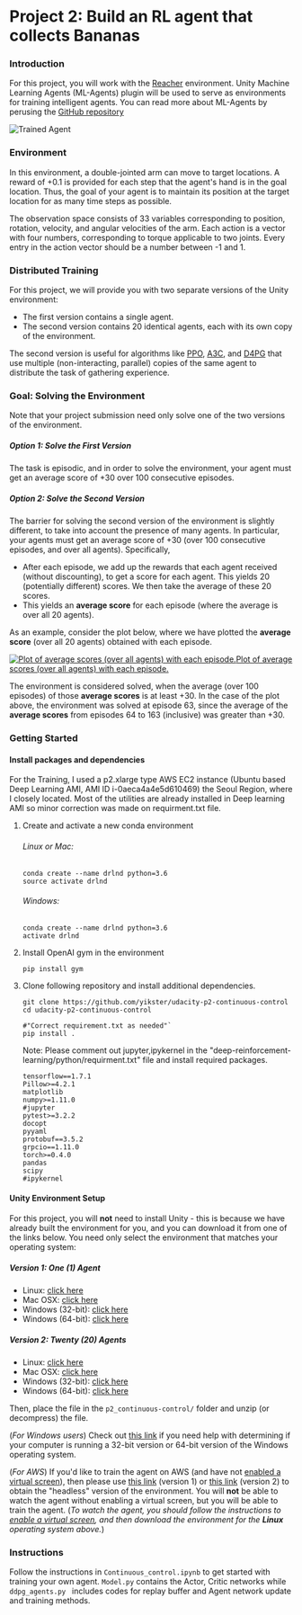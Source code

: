 [//]: # "Image References"

[image1]: https://video.udacity-data.com/topher/2018/June/5b1ea778_reacher/reacher.gif "Trained Agent"

# Project 2: Build an RL agent that collects Bananas

### Introduction

For this project, you will work with the [Reacher](https://github.com/Unity-Technologies/ml-agents/blob/master/docs/Learning-Environment-Examples.md#reacher) environment.  Unity Machine Learning Agents (ML-Agents) plugin will be used to serve as environments for training intelligent agents. You can read more about ML-Agents by perusing the [GitHub repository](https://github.com/Unity-Technologies/ml-agents)



![Trained Agent][image1]



### Environment 

In this environment, a double-jointed arm can move to target  locations. A reward of +0.1 is provided for each step that the agent's  hand is in the goal location. Thus, the goal of your agent is to  maintain its position at the target location for as many time steps as  possible.

The observation space consists of 33 variables corresponding to  position, rotation, velocity, and angular velocities of the arm. Each  action is a vector with four numbers, corresponding to torque applicable to two joints. Every entry in the action vector should be a number  between -1 and 1.



### Distributed Training 

For this project, we will provide you with two separate versions of the Unity environment:

- The first version contains a single agent.
- The second version contains 20 identical agents, each with its own copy of the environment.  

The second version is useful for algorithms like [PPO](https://arxiv.org/pdf/1707.06347.pdf), [A3C](https://arxiv.org/pdf/1602.01783.pdf), and [D4PG](https://openreview.net/pdf?id=SyZipzbCb) that use multiple (non-interacting, parallel) copies of the same agent to distribute the task of gathering experience.  

### Goal: Solving the Environment

Note that your project submission need only solve one of the two versions of the environment. 

##### Option 1: Solve the First Version

The task is episodic, and in order to solve the environment,  your  agent must get an average score of +30 over 100 consecutive episodes.

##### Option 2: Solve the Second Version

The barrier for solving the second version of the environment is  slightly different, to take into account the presence of many agents.   In particular, your agents must get an average score of +30 (over 100  consecutive episodes, and over all agents).  Specifically,

- After each episode, we add up the rewards that each agent received  (without discounting), to get a score for each agent.  This yields 20  (potentially different) scores.  We then take the average of these 20  scores. 
- This yields an **average score** for each episode (where the average is over all 20 agents).

As an example, consider the plot below, where we have plotted the **average score** (over all 20 agents) obtained with each episode.



[![Plot of average scores (over all agents) with each episode.](https://video.udacity-data.com/topher/2018/July/5b48f845_unknown/unknown.png)Plot of average scores (over all agents) with each episode. ](https://classroom.udacity.com/nanodegrees/nd893/parts/286e7d2c-e00c-4146-a5f2-a490e0f23eda/modules/089d6d51-cae8-4d4b-84c6-9bbe58b8b869/lessons/5b822b1d-5c89-4fd5-9b52-a02ddcfd3385/concepts/540e7c18-6831-417e-981c-309c3ffedd56#)



The environment is considered solved, when the average (over 100 episodes) of those **average scores** is at least +30.  In the case of the plot above, the environment was solved at episode 63, since the average of the **average scores** from episodes 64 to 163 (inclusive) was greater than +30.

### Getting Started

#### Install packages and dependencies

For the Training, I used a p2.xlarge type AWS EC2 instance (Ubuntu based Deep Learning AMI, AMI ID i-0aeca4a4e5d610469) the Seoul Region, where I closely located.  Most of the utilities are already installed  in Deep learning AMI so minor correction was made on requirment.txt file. 



1. Create and activate a new conda environment 

   ###### Linux or Mac:		

   ```
   conda create --name drlnd python=3.6
   source activate drlnd
   ```

   ###### Windows:

   ```
   conda create --name drlnd python=3.6
   activate drlnd
   ```

2. Install OpenAI gym in the environment

   ```
   pip install gym
   ```

3. Clone following repository and install additional dependencies.

   ```
   git clone https://github.com/yikster/udacity-p2-continuous-control
   cd udacity-p2-continuous-control
    
   #"Correct requirement.txt as needed"`
   pip install .
   ```

   Note: Please comment out jupyter,ipykernel in the "deep-reinforcement-learning/python/requirment.txt" file and install required packages. 

   ```
   tensorflow==1.7.1
   Pillow>=4.2.1
   matplotlib
   numpy>=1.11.0
   #jupyter
   pytest>=3.2.2
   docopt
   pyyaml
   protobuf==3.5.2
   grpcio==1.11.0
   torch>=0.4.0
   pandas
   scipy
   #ipykernel
   ```


#### Unity Environment Setup 

For this project, you will **not** need to install Unity - this is because we have already built the environment for you, and  you can download it from one of the links below.  You need only select  the environment that matches your operating system:

##### Version 1: One (1) Agent

- Linux: [click here](https://s3-us-west-1.amazonaws.com/udacity-drlnd/P2/Reacher/one_agent/Reacher_Linux.zip)
- Mac OSX: [click here](https://s3-us-west-1.amazonaws.com/udacity-drlnd/P2/Reacher/one_agent/Reacher.app.zip)
- Windows (32-bit): [click here](https://s3-us-west-1.amazonaws.com/udacity-drlnd/P2/Reacher/one_agent/Reacher_Windows_x86.zip)
- Windows (64-bit): [click here](https://s3-us-west-1.amazonaws.com/udacity-drlnd/P2/Reacher/one_agent/Reacher_Windows_x86_64.zip)

##### Version 2: Twenty (20) Agents

- Linux: [click here](https://s3-us-west-1.amazonaws.com/udacity-drlnd/P2/Reacher/Reacher_Linux.zip)
- Mac OSX: [click here](https://s3-us-west-1.amazonaws.com/udacity-drlnd/P2/Reacher/Reacher.app.zip)
- Windows (32-bit): [click here](https://s3-us-west-1.amazonaws.com/udacity-drlnd/P2/Reacher/Reacher_Windows_x86.zip)
- Windows (64-bit): [click here](https://s3-us-west-1.amazonaws.com/udacity-drlnd/P2/Reacher/Reacher_Windows_x86_64.zip)

Then, place the file in the `p2_continuous-control/` folder and unzip (or decompress) the file.

(*For Windows users*) Check out [this link](https://support.microsoft.com/en-us/help/827218/how-to-determine-whether-a-computer-is-running-a-32-bit-version-or-64) if you need help with determining if your computer is running a 32-bit  version or 64-bit version of the Windows operating system.

(*For AWS*) If you'd like to train the agent on AWS (and have not [enabled a virtual screen](https://github.com/Unity-Technologies/ml-agents/blob/master/docs/Training-on-Amazon-Web-Service.md)), then please use [this link](https://s3-us-west-1.amazonaws.com/udacity-drlnd/P2/Reacher/one_agent/Reacher_Linux_NoVis.zip) (version 1) or [this link](https://s3-us-west-1.amazonaws.com/udacity-drlnd/P2/Reacher/Reacher_Linux_NoVis.zip) (version 2) to obtain the "headless" version of the environment.  You will **not** be able to watch the agent without enabling a virtual screen, but you will be able to train the agent.  (*To watch the agent, you should follow the instructions to [enable a virtual screen](https://github.com/Unity-Technologies/ml-agents/blob/master/docs/Training-on-Amazon-Web-Service.md), and then download the environment for the **Linux** operating system above.*)

 

### Instructions

Follow the instructions in `Continuous_control.ipynb` to get started with training your own agent. `Model.py` contains the Actor, Critic networks while  `ddpg_agents.py ` includes codes for replay buffer and Agent network update and training methods. 

 

